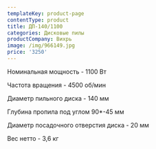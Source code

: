 ```yaml
---
templateKey: product-page
contentType: product
title: ДП-140/1100
categories: Дисковые пилы
productCompany: Вихрь
image: /img/966149.jpg
price: '3250'
---
```

Номинальная мощность - 1100 Вт

Частота вращения - 4500 об/мин

Диаметр пильного диска - 140 мм

Глубина пропила под углом 90*-45 мм

Диаметр посадочного отверстия диска - 20 мм

Вес нетто - 3,6 кг
